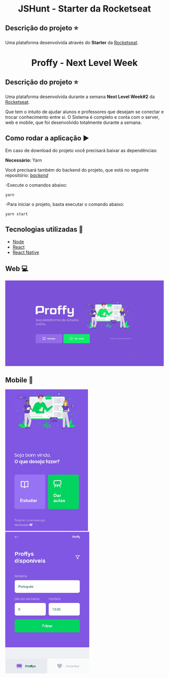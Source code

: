 <h1 align='center'>JSHunt - Starter da Rocketseat</h1>

## Descrição do projeto :star:

Uma plataforma desenvolvida através do **Starter** da [Rocketseat](https://www.rocketseat.com.br).

<h1 align='center'>Proffy - Next Level Week</h1>

## Descrição do projeto :star:

Uma plataforma desenvolvida durante a semana **Next Level Week#2** da [Rocketseat](https://www.rocketseat.com.br).

Que tem o intuito de ajudar alunos e professores que desejam se conectar e trocar conhecimento entre si.
O Sistema é completo e conta com o server, web e mobile, que foi desenvolvido totalmente durante a semana.

## Como rodar a aplicação :arrow_forward:

Em caso de download do projeto você precisará baixar as dependências:  

**Necessário:** Yarn   

Você precisará também do backend do projeto, que está no seguinte repositório: [*backend*](https://github.com/thaislsilveira/proffy-next-level-week/tree/master/server)  

-Execute o comandos abaixo:
```
yarn
``` 
-Para iniciar o projeto, basta executar o comando abaixo:

```
yarn start 
```

## Tecnologias utilizadas 🚀

<ul>
    <li><a href="https://nodejs.org/en/" target="_blank">Node</a></li>
    <li><a href="https://reactjs.org/" target="_blank">React</a></li>
    <li><a href="https://reactnative.dev/" target="_blank">React Native</a></li>  
</ul>


## Web :computer:

![ProffyWeb](https://github.com/thaislsilveira/proffy-next-level-week/blob/master/web/src/assets/images/Peek%2007-08-2020%2017-17.gif)

## Mobile :iphone:

![ProffyMobile](https://github.com/thaislsilveira/proffy-next-level-week/blob/master/mobile/assets/mobilegif01.gif) ![ProffyMobileList](https://github.com/thaislsilveira/proffy-next-level-week/blob/master/mobile/assets/mobilegif02.gif)

